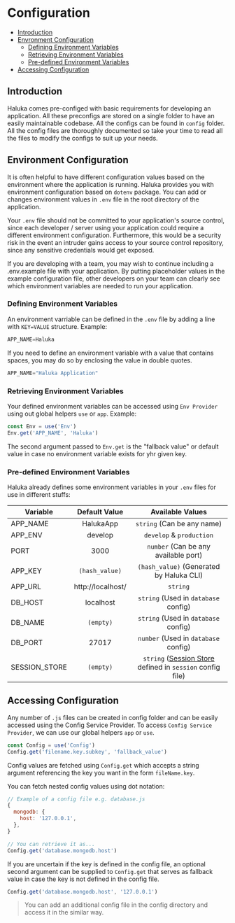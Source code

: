 # Configuration

*	[Introduction](#introduction)
*	[Envronment Configuration](#environmentconfiguration)
	*	[Defining Environment Variables](#definingenvironmentvariables)
	*	[Retrieving Environment Variables](#retrievingenvironmentvariables)
	*	[Pre-defined Environment Variables](#predefinedenvironmentvariables)
*	[Accessing Configuration](#accessingconfiguration)

## Introduction
Haluka comes pre-configed with basic requirements for developing an application. All these preconfigs are stored on a single folder to have an easily maintainable codebase. All the configs can be found in `config` folder. All the config files are thoroughly documented so take your time to read all the files to modify the configs to suit up your needs.

## Environment Configuration

It is often helpful to have different configuration values based on the environment where the application is running. Haluka provides you with environment configuration based on `dotenv` package. You can add or changes environment values in `.env` file  in the root directory of the application.

Your `.env` file should not be committed to your application's source control, since each developer / server using your application could require a different environment configuration. Furthermore, this would be a security risk in the event an intruder gains access to your source control repository, since any sensitive credentials would get exposed.

If you are developing with a team, you may wish to continue including a .env.example file with your application. By putting placeholder values in the example configuration file, other developers on your team can clearly see which environment variables are needed to run your application.

### Defining Environment Variables

An environment varriable can be defined in the `.env` file by adding a line with `KEY=VALUE` structure. Example:

```js
APP_NAME=Haluka
```

If you need to define an environment variable with a value that contains spaces, you may do so by enclosing the value in double quotes.

```js
APP_NAME="Haluka Application"
```

### Retrieving Environment Variables
Your defined environment variables can be accessed using `Env Provider` using out global helpers `use` or `app`. Example:

```js
const Env = use('Env')
Env.get('APP_NAME', 'Haluka')
```
The second argument passed to `Env.get` is the "fallback value" or default value in case  no environment variable exists for yhr given key.

### Pre-defined Environment Variables
Haluka already defines some environment variables in your `.env` files for use in different stuffs:


| Variable    | Default Value   |  Available Values    |
|-------------|:---------------:|:--------------------:|
|  APP_NAME   |  HalukaApp      |       `string` (Can be any name)       |
|  APP_ENV    |    develop      |  `develop` &  `production` |
|  PORT       |   3000          |  `number` (Can be any available port) |
|  APP_KEY    |`(hash_value)`   |  `(hash_value)` (Generated by Haluka CLI) |
|  APP_URL    |http://localhost/ |  `string`   |
|  DB_HOST    |   localhost     |  `string` (Used in `database` config)   |
|  DB_NAME    |    `(empty)`    |  `string` (Used in `database` config)  |
|  DB_PORT    |     27017       |  `number` (Used in `database` config) |
|SESSION_STORE|  `(empty)`      |  `string` ([Session Store](session) defined in `session` config file)

## Accessing Configuration

Any number of `.js` files can be created in config folder and can be easily accessed using the Config Service Provider. To access `Config Service Provider`, we can use our global helpers `app` or `use`.

```js
const Config = use('Config')
Config.get('filename.key.subkey', 'fallback_value')
```

Config values are fetched using `Config.get` which accepts a string argument referencing the key you want in the form `fileName.key`.

You can fetch nested config values using dot notation:
```js
// Example of a config file e.g. database.js
{
  mongodb: {
    host: '127.0.0.1',
  },
}

// You can retrieve it as...
Config.get('database.mongodb.host')
```

If you are uncertain if the key is defined in the config file, an optional second argument can be supplied to `Config.get` that serves as fallback value in case the key is not defined in the config file.

```js
Config.get('database.mongodb.host', '127.0.0.1')
```

> You can add an additional config file in the config directory and access it in the similar way.
